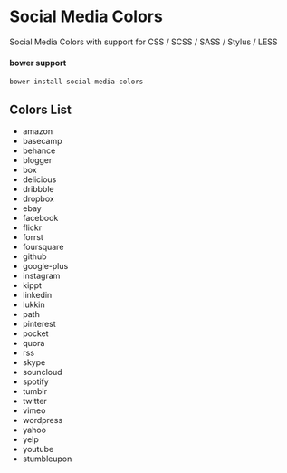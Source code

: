 Social Media Colors
===================

Social Media Colors with support for CSS / SCSS / SASS / Stylus / LESS

#### bower support
```
bower install social-media-colors
```
## Colors List

* amazon
* basecamp
* behance
* blogger
* box
* delicious
* dribbble
* dropbox
* ebay
* facebook
* flickr
* forrst
* foursquare
* github
* google-plus
* instagram
* kippt
* linkedin
* lukkin
* path
* pinterest
* pocket
* quora
* rss
* skype
* souncloud
* spotify
* tumblr
* twitter
* vimeo
* wordpress
* yahoo
* yelp
* youtube
* stumbleupon
